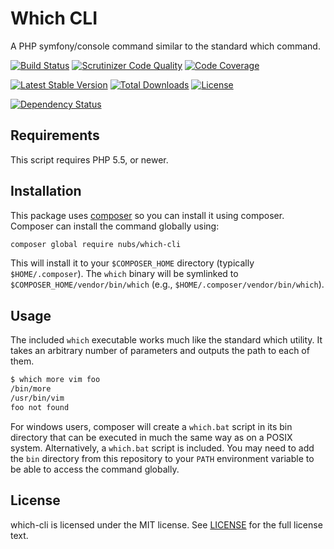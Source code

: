 # Which CLI
A PHP symfony/console command similar to the standard which command.

[![Build Status](http://img.shields.io/travis/nubs/which-cli.svg?style=flat)](https://travis-ci.org/nubs/which-cli)
[![Scrutinizer Code Quality](http://img.shields.io/scrutinizer/g/nubs/which-cli.svg?style=flat)](https://scrutinizer-ci.com/g/nubs/which-cli/)
[![Code Coverage](http://img.shields.io/coveralls/nubs/which-cli.svg?style=flat)](https://coveralls.io/r/nubs/which-cli)

[![Latest Stable Version](http://img.shields.io/packagist/v/nubs/which-cli.svg?style=flat)](https://packagist.org/packages/nubs/which-cli)
[![Total Downloads](http://img.shields.io/packagist/dt/nubs/which-cli.svg?style=flat)](https://packagist.org/packages/nubs/which-cli)
[![License](http://img.shields.io/packagist/l/nubs/which-cli.svg?style=flat)](https://packagist.org/packages/nubs/which-cli)

[![Dependency Status](https://www.versioneye.com/user/projects/53bdd76ce1d1583e8200028a/badge.svg?style=flat)](https://www.versioneye.com/user/projects/53bdd76ce1d1583e8200028a)

## Requirements
This script requires PHP 5.5, or newer.

## Installation
This package uses [composer](https://getcomposer.org) so you can install it
using composer.  Composer can install the command globally using:
```bash
composer global require nubs/which-cli
```

This will install it to your `$COMPOSER_HOME` directory (typically
`$HOME/.composer`).  The `which` binary will be symlinked to
`$COMPOSER_HOME/vendor/bin/which` (e.g., `$HOME/.composer/vendor/bin/which`).

## Usage
The included `which` executable works much like the standard which utility.  It
takes an arbitrary number of parameters and outputs the path to each of them.

```bash
$ which more vim foo
/bin/more
/usr/bin/vim
foo not found
```

For windows users, composer will create a `which.bat` script in
its bin directory that can be executed in much the same way as on a POSIX
system.  Alternatively, a `which.bat` script is included.  You may need to add
the `bin` directory from this repository to your `PATH` environment variable to
be able to access the command globally.

## License
which-cli is licensed under the MIT license.  See [LICENSE](LICENSE) for the
full license text.
